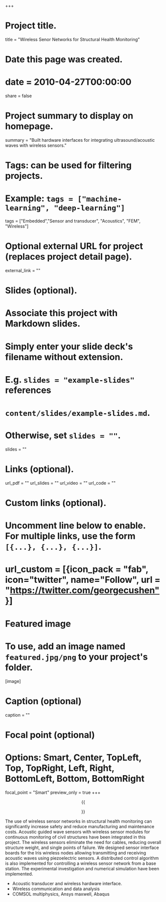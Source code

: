 +++
# Project title.
title = "Wireless Senor Networks for Structural Health Monitoring"

# Date this page was created.
# date = 2010-04-27T00:00:00

share = false

# Project summary to display on homepage.
summary = "Built hardware interfaces for integrating ultrasound/acoustic waves with wireless sensors."

# Tags: can be used for filtering projects.
# Example: `tags = ["machine-learning", "deep-learning"]`
tags = ["Embedded","Sensor and transducer", "Acoustics", "FEM", "Wireless"]

# Optional external URL for project (replaces project detail page).
external_link = ""

# Slides (optional).
#   Associate this project with Markdown slides.
#   Simply enter your slide deck's filename without extension.
#   E.g. `slides = "example-slides"` references
#   `content/slides/example-slides.md`.
#   Otherwise, set `slides = ""`.
slides = ""

# Links (optional).
url_pdf = ""
url_slides = ""
url_video = ""
url_code = ""

# Custom links (optional).
#   Uncomment line below to enable. For multiple links, use the form `[{...}, {...}, {...}]`.
# url_custom = [{icon_pack = "fab", icon="twitter", name="Follow", url = "https://twitter.com/georgecushen"}]

# Featured image
# To use, add an image named `featured.jpg/png` to your project's folder.
[image]
  # Caption (optional)
  caption = ""

  # Focal point (optional)
  # Options: Smart, Center, TopLeft, Top, TopRight, Left, Right, BottomLeft, Bottom, BottomRight
  focal_point = "Smart"
  preview_only = true
+++
<div style="text-align: center;">
{{<figure src="featured.jpg" width="400px" caption-position="bottom" caption-effect="fade" caption="Schematic of sensor network with centralized architecture.">}}
</div>

The use of wireless sensor networks in structural health monitoring can significantly increase safety and reduce manufacturing and maintenance costs. Acoustic guided wave sensors with wireless sensor modules for continuous monitoring of civil structures have been integrated in this project. The wireless sensors eliminate the need for cables, reducing overall structure weight, and single points of failure. We designed sensor interface boards for the Iris wireless nodes allowing transmitting and receiving acoustic waves using piezoelectric sensors. A distributed control algorithm is also implemented for controlling a wireless sensor network from a base station. The experimental investigation and numerical simulation have been implemented. 

* Acoustic transducer and wireless hardware interface. 
* Wireless communication and data analysis
* COMSOL multiphysics, Ansys maxwell, Abaqus   

